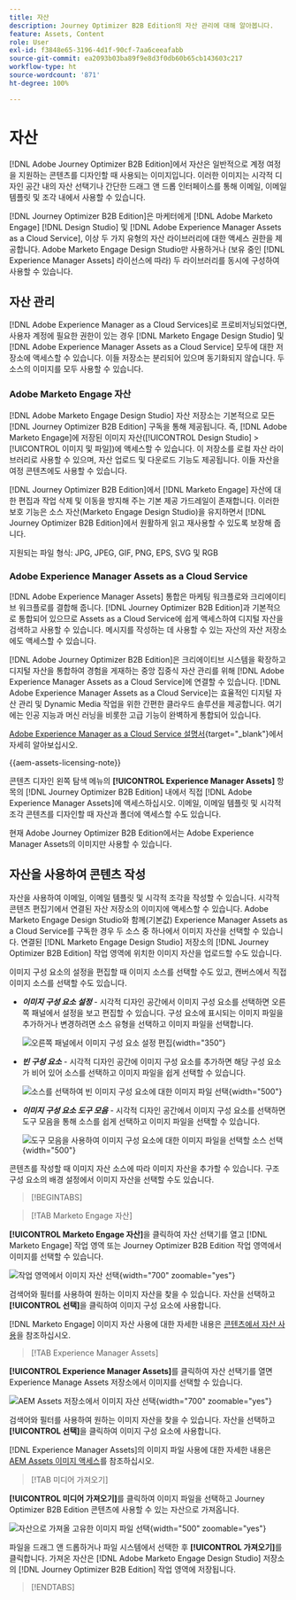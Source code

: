 ```yaml
---
title: 자산
description: Journey Optimizer B2B Edition의 자산 관리에 대해 알아봅니다.
feature: Assets, Content
role: User
exl-id: f3848e65-3196-4d1f-90cf-7aa6ceeafabb
source-git-commit: ea2093b03ba89f9e8d3f0db60b65cb143603c217
workflow-type: ht
source-wordcount: '871'
ht-degree: 100%

---
```


# 자산

[!DNL Adobe Journey Optimizer B2B Edition]에서 자산은 일반적으로 계정 여정을 지원하는 콘텐츠를 디자인할 때 사용되는 이미지입니다. 이러한 이미지는 시각적 디자인 공간 내의 자산 선택기나 간단한 드래그 앤 드롭 인터페이스를 통해 이메일, 이메일 템플릿 및 조각 내에서 사용할 수 있습니다.

[!DNL Journey Optimizer B2B Edition]은 마케터에게 [!DNL Adobe Marketo Engage] [!DNL Design Studio] 및 [!DNL Adobe Experience Manager Assets as a Cloud Service], 이상 두 가지 유형의 자산 라이브러리에 대한 액세스 권한을 제공합니다. Adobe Marketo Engage Design Studio만 사용하거나 (보유 중인 [!DNL Experience Manager Assets] 라이선스에 따라) 두 라이브러리를 동시에 구성하여 사용할 수 있습니다.

## 자산 관리

[!DNL Adobe Experience Manager as a Cloud Services]로 프로비저닝되었다면, 사용자 계정에 필요한 권한이 있는 경우 [!DNL Marketo Engage Design Studio] 및 [!DNL Adobe Experience Manager Assets as a Cloud Service] 모두에 대한 저장소에 액세스할 수 있습니다. 이들 저장소는 분리되어 있으며 동기화되지 않습니다. 두 소스의 이미지를 모두 사용할 수 있습니다.

### Adobe Marketo Engage 자산

[!DNL Adobe Marketo Engage Design Studio] 자산 저장소는 기본적으로 모든 [!DNL Journey Optimizer B2B Edition] 구독을 통해 제공됩니다. 즉, [!DNL Adobe Marketo Engage]에 저장된 이미지 자산([!UICONTROL Design Studio] > [!UICONTROL 이미지 및 파일])에 액세스할 수 있습니다. 이 저장소를 로컬 자산 라이브러리로 사용할 수 있으며, 자산 업로드 및 다운로드 기능도 제공됩니다. 이들 자산을 여정 콘텐츠에도 사용할 수 있습니다.

[!DNL Journey Optimizer B2B Edition]에서 [!DNL Marketo Engage] 자산에 대한 편집과 작업 삭제 및 이동을 방지해 주는 기본 제공 가드레일이 존재합니다. 이러한 보호 기능은 소스 자산(Marketo Engage Design Studio)을 유지하면서 [!DNL Journey Optimizer B2B Edition]에서 원활하게 읽고 재사용할 수 있도록 보장해 줍니다.

지원되는 파일 형식: JPG, JPEG, GIF, PNG, EPS, SVG 및 RGB

### Adobe Experience Manager Assets as a Cloud Service

[!DNL Adobe Experience Manager Assets] 통합은 마케팅 워크플로와 크리에이티브 워크플로를 결합해 줍니다. [!DNL Journey Optimizer B2B Edition]과 기본적으로 통합되어 있으므로 Assets as a Cloud Service에 쉽게 액세스하여 디지털 자산을 검색하고 사용할 수 있습니다. 메시지를 작성하는 데 사용할 수 있는 자산의 자산 저장소에도 액세스할 수 있습니다.

[!DNL Adobe Journey Optimizer B2B Edition]은 크리에이티브 시스템을 확장하고 디지털 자산을 통합하여 경험을 게재하는 중앙 집중식 자산 관리를 위해 [!DNL Adobe Experience Manager Assets as a Cloud Service]에 연결할 수 있습니다. [!DNL Adobe Experience Manager Assets as a Cloud Service]는 효율적인 디지털 자산 관리 및 Dynamic Media 작업을 위한 간편한 클라우드 솔루션을 제공합니다. 여기에는 인공 지능과 머신 러닝을 비롯한 고급 기능이 완벽하게 통합되어 있습니다.

[Adobe Experience Manager as a Cloud Service 설명서](https://experienceleague.adobe.com/ko/docs/experience-manager-cloud-service/content/assets/overview){target="_blank"}에서 자세히 알아보십시오.

{{aem-assets-licensing-note}}

콘텐츠 디자인 왼쪽 탐색 메뉴의 **[!UICONTROL Experience Manager Assets]** 항목의 [!DNL Journey Optimizer B2B Edition] 내에서 직접 [!DNL Adobe Experience Manager Assets]에 액세스하십시오. 이메일, 이메일 템플릿 및 시각적 조각 콘텐츠를 디자인할 때 자산과 폴더에 액세스할 수도 있습니다.

현재 Adobe Journey Optimizer B2B Edition에서는 Adobe Experience Manager Assets의 이미지만 사용할 수 있습니다.

## 자산을 사용하여 콘텐츠 작성

자산을 사용하여 이메일, 이메일 템플릿 및 시각적 조각을 작성할 수 있습니다. 시각적 콘텐츠 편집기에서 연결된 자산 저장소의 이미지에 액세스할 수 있습니다. Adobe Marketo Engage Design Studio와 함께(기본값) Experience Manager Assets as a Cloud Service를 구독한 경우 두 소스 중 하나에서 이미지 자산을 선택할 수 있습니다. 연결된 [!DNL Marketo Engage Design Studio] 저장소의 [!DNL Journey Optimizer B2B Edition] 작업 영역에 위치한 이미지 자산을 업로드할 수도 있습니다.

이미지 구성 요소의 설정을 편집할 때 이미지 소스를 선택할 수도 있고, 캔버스에서 직접 이미지 소스를 선택할 수도 있습니다.

* **_이미지 구성 요소 설정_** - 시각적 디자인 공간에서 이미지 구성 요소를 선택하면 오른쪽 패널에서 설정을 보고 편집할 수 있습니다. 구성 요소에 표시되는 이미지 파일을 추가하거나 변경하려면 소스 유형을 선택하고 이미지 파일을 선택합니다.

  ![오른쪽 패널에서 이미지 구성 요소 설정 편집](./assets/content-assets-image-settings.png){width="350"}

* **_빈 구성 요소_** - 시각적 디자인 공간에 이미지 구성 요소를 추가하면 해당 구성 요소가 비어 있어 소스를 선택하고 이미지 파일을 쉽게 선택할 수 있습니다.

  ![소스를 선택하여 빈 이미지 구성 요소에 대한 이미지 파일 선택](./assets/content-assets-image-component-empty.png){width="500"}

* **_이미지 구성 요소 도구 모음_** - 시각적 디자인 공간에서 이미지 구성 요소를 선택하면 도구 모음을 통해 소스를 쉽게 선택하고 이미지 파일을 선택할 수 있습니다.

  ![도구 모음을 사용하여 이미지 구성 요소에 대한 이미지 파일을 선택할 소스 선택](./assets/content-assets-image-toolbar-settings.png){width="500"}

콘텐츠를 작성할 때 이미지 자산 소스에 따라 이미지 자산을 추가할 수 있습니다. 구조 구성 요소의 배경 설정에서 이미지 자산을 선택할 수도 있습니다.

>[!BEGINTABS]

>[!TAB Marketo Engage 자산]

**[!UICONTROL Marketo Engage 자산]**&#x200B;을 클릭하여 자산 선택기를 열고 [!DNL Marketo Engage] 작업 영역 또는 Journey Optimizer B2B Edition 작업 영역에서 이미지를 선택할 수 있습니다.

![작업 영역에서 이미지 자산 선택](./assets/content-assets-image-me-selected.png){width="700" zoomable="yes"}

검색어와 필터를 사용하여 원하는 이미지 자산을 찾을 수 있습니다. 자산을 선택하고 **[!UICONTROL 선택]**&#x200B;을 클릭하여 이미지 구성 요소에 사용합니다.

[!DNL Marketo Engage] 이미지 자산 사용에 대한 자세한 내용은 [콘텐츠에서 자산 사용](./marketo-engage-design-studio.md#use-assets-in-your-content)을 참조하십시오.

>[!TAB Experience Manager Assets]

**[!UICONTROL Experience Manager Assets]**&#x200B;를 클릭하여 자산 선택기를 열면 Experience Manage Assets 저장소에서 이미지를 선택할 수 있습니다.

![AEM Assets 저장소에서 이미지 자산 선택](./assets/content-assets-image-aem-selected.png){width="700" zoomable="yes"}

검색어와 필터를 사용하여 원하는 이미지 자산을 찾을 수 있습니다. 자산을 선택하고 **[!UICONTROL 선택]**&#x200B;을 클릭하여 이미지 구성 요소에 사용합니다.

[!DNL Experience Manager Assets]의 이미지 파일 사용에 대한 자세한 내용은 [AEM Assets 이미지 액세스](./aem-assets.md#access-aem-assets-images)를 참조하십시오.

>[!TAB 미디어 가져오기]

**[!UICONTROL 미디어 가져오기]**&#x200B;를 클릭하여 이미지 파일을 선택하고 Journey Optimizer B2B Edition 콘텐츠에 사용할 수 있는 자산으로 가져옵니다.

![자산으로 가져올 고유한 이미지 파일 선택](./assets/content-assets-image-import-file-selected.png){width="500" zoomable="yes"}

파일을 드래그 앤 드롭하거나 파일 시스템에서 선택한 후 **[!UICONTROL 가져오기]**&#x200B;를 클릭합니다. 가져온 자산은 [!DNL Adobe Marketo Engage Design Studio] 저장소의 [!DNL Journey Optimizer B2B Edition] 작업 영역에 저장됩니다.

>[!ENDTABS]
